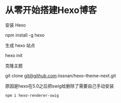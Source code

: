 # 从零开始搭建Hexo博客

安装 Hexo

npm install -g hexo

生成 hexo 站点

hexo init

克隆主题

git clone git@github.com:iissnan/hexo-theme-next.git

原因是hexo在5.0之后把swig给删除了需要自己手动安装

`npm i hexo-renderer-swig`



